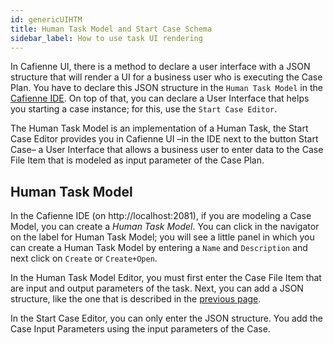 ```yaml
---
id: genericUIHTM
title: Human Task Model and Start Case Schema
sidebar_label: How to use task UI rendering
---
```

In Cafienne UI, there is a method to declare a user interface with a JSON structure that will render a UI for a business user who is executing the Case Plan. You have to declare this JSON structure in the `Human Task Model` in the [Cafienne IDE](modelPlanItems.md). On top of that, you can declare a User Interface that helps you starting a case instance; for this, use the `Start Case Editor`.

The Human Task Model is an implementation of a Human Task, the Start Case Editor provides you in Cafienne UI –in the IDE next to the button Start Case– a User Interface that allows a business user to enter data to the Case File Item that is modeled as input parameter of the Case Plan.

## Human Task Model
In the Cafienne IDE (on http://localhost:2081), if you are modeling a Case Model, you can create a *Human Task Model*. You can click in the navigator on the label for Human Task Model; you will see a little panel in which you can create a Human Task Model by entering a `Name` and `Description` and next click on `Create` or `Create+Open`.

In the Human Task Model Editor, you must first enter the Case File Item that are input and output parameters of the task. Next, you can add a JSON structure, like the one that is described in the [previous page](genericUI).

In the Start Case Editor, you can only enter the JSON structure. You add the Case Input Parameters using the input parameters of the Case.



